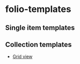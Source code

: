 # folio-templates

## Single item templates

## Collection templates

- [Grid view](collection-grid-view.blade.php)